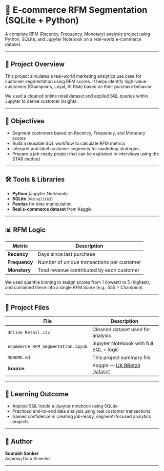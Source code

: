 # 🧮 E-commerce RFM Segmentation (SQLite + Python)

A complete RFM (Recency, Frequency, Monetary) analysis project using Python, SQLite, and Jupyter Notebook on a real-world e-commerce dataset.

---

## 📌 Project Overview

This project simulates a real-world marketing analytics use case for customer segmentation using RFM scores. It helps identify high-value customers (Champions, Loyal, At Risk) based on their purchase behavior.

We used a cleaned online retail dataset and applied SQL queries within Jupyter to derive customer insights.

---

## 🎯 Objectives

- Segment customers based on Recency, Frequency, and Monetary scores
- Build a reusable SQL workflow to calculate RFM metrics
- Interpret and label customer segments for marketing strategies
- Prepare a job-ready project that can be explained in interviews using the STAR method

---

## 🛠 Tools & Libraries

- **Python** (Jupyter Notebook)
- **SQLite** (via `sqlite3`)
- **Pandas** for data manipulation
- **Real e-commerce dataset** from Kaggle

---

## 📊 RFM Logic

| Metric     | Description                                 |
|------------|---------------------------------------------|
| **Recency**    | Days since last purchase                    |
| **Frequency**  | Number of unique transactions per customer  |
| **Monetary**   | Total revenue contributed by each customer  |

We used quantile binning to assign scores from 1 (lowest) to 5 (highest), and combined these into a single RFM Score (e.g., 555 = Champion).


---

## 📁 Project Files

| File                            | Description                              |
|---------------------------------|------------------------------------------|
| `Online Retail.csv`             | Cleaned dataset used for analysis        |
| `Ecommerce_RFM_Segmentation.ipynb` | Jupyter Notebook with full SQL + logic |
| `README.md`                     | This project summary file                |
| **Source**                    | Kaggle — [UK RRetail Dataset](https://www.kaggle.com/datasets/carrie1/ecommerce-data) |

---

## 📘 Learning Outcome

- Applied SQL inside a Jupyter notebook using SQLite
- Practiced end-to-end data analysis using real customer transactions
- Gained confidence in creating job-ready, segment-focused analytics projects

---

## 👤 Author

**Sourabh Sonker**  
Aspiring Data Scientist

---
